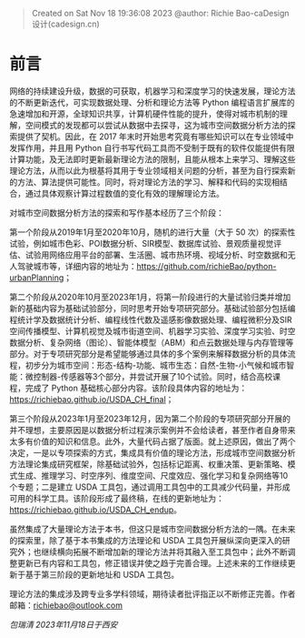 > Created on Sat Nov 18 19:36:08 2023 @author: Richie Bao-caDesign设计(cadesign.cn)

# 前言

网络的持续建设升级，数据的可获取，机器学习和深度学习的快速发展，理论方法的不断更新迭代，可实现数据处理、分析和理论方法等 Python 编程语言扩展库的急速增加和开源，全球知识共享，计算机硬件性能的提升，使得对城市机制的理解，空间模式的发现都可以尝试从数据中去探寻，这为城市空间数据分析方法的探索提供了契机。因此，在 2017 年末时开始思考究竟有哪些知识可以在专业领域中发挥作用，并且用 Python 自行书写代码工具而不受制于既有的软件仅能提供有限计算功能，及无法即时更新最新理论方法的限制，且能从根本上来学习、理解这些理论方法，从而以此为根基将其用于专业领域相关问题的分析，甚至为自行探索新的方法、算法提供可能性。同时，将对理论方法的学习、解释和代码的实现相结合，通过具体观察计算过程数值的变化有效的理解理论方法。

对城市空间数据分析方法的探索和写作基本经历了三个阶段：

第一个阶段从2019年1月至2020年10月，随机的进行大量（大于 50 次）的探索性试验，例如城市色彩、POI数据分析、SIR模型、数据库试验、景观质量视觉评估、试验用网络应用平台的部署、生活圈、城市热环境、视域分析、时空数据和无人驾驶城市等，详细内容的地址为：<https://github.com/richieBao/python-urbanPlanning>；

第二个阶段从2020年10月至2023年1月，将第一阶段进行的大量试验归类并增加新的基础内容为基础试验部分，同时思考开始专项研究部分。基础试验部分包括编程统计学及数据统计分析、编程线性代数及遥感影像数据处理、编程微积分及SIR空间传播模型、计算机视觉及城市街道空间、机器学习实验、深度学习实验、时空数据分析、复杂网络（图论）、智能体模型（ABM）和点云数据处理与内存管理等部分。对于专项研究部分是希望能够通过具体的多个案例来解释数据分析的具体流程，初步分为城市空间：形态-结构-功能、城市生态：自然-生物-小气候和城市智能：微控制器-传感器等3个部分，并尝试开展了10个试验。同时，结合高校课程，完成了 Python 基础核心部分内容。该阶段具体内容的地址为：<https://richiebao.github.io/USDA_CH_final>；

第三个阶段从2023年1月至2023年12月，因为第二个阶段的专项研究部分开展的并不理想，主要原因是以数据分析过程演示案例并不会给读者，甚至作者自身带来太多有价值的知识和信息。此外，大量代码占据了版面。就上述原因，做出了两个决定，一是以专项探索的方式，集成具有价值的理论方法，形成城市空间数据分析方法理论集成研究框架，除基础试验外，包括标记距离、权重决策、更新策略、模式生成、推理学习、时空序列、维度空间、尺度效应、强化学习和复杂网络等10个专题；二是建立 USDA 工具包，通过调用工具包中的工具减少代码量，并形成可用的科学工具。该阶段形成了最终稿，在线的更新地址为：<https://richiebao.github.io/USDA_CH_endup>。

虽然集成了大量理论方法于本书，但这只是城市空间数据分析方法的一隅。在未来的探索里，除了基于本书集成的方法理论和 USDA 工具包开展纵深向更深入的研究外；也继续横向拓展不断增加新的理论方法并将其融入至工具包中；此外不断调整更新已有内容和工具包，修正错误并使之趋于完善合理。上述未来的工作继续更新于基于第三阶段的更新地址和 USDA 工具包。

理论方法的集成涉及跨专业多学科领域，期待读者批评指正以不断修正完善。作者邮箱：richiebao@outlook.com

*包瑞清 2023年11月18日于西安*




                         